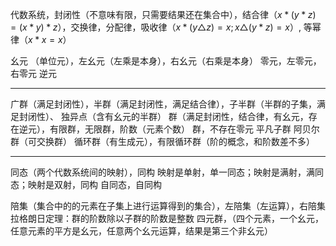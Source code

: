 代数系统，封闭性（不意味有限，只需要结果还在集合中），结合律（$x*(y*z)=(x*y)*z$），交换律，分配律，吸收律（$x*(y\triangle z)=x; x\triangle (y*z)=x$）, 等幂律（$x*x=x$）

幺元 （单位元），左幺元（左乘是本身），右幺元（右乘是本身）
零元，左零元，右零元
逆元

---
广群（满足封闭性），半群（满足封闭性，满足结合律），子半群（半群的子集，满足封闭性）、
独异点（含有幺元的半群）
群（满足封闭性，结合律，有幺元，存在逆元），有限群，无限群，阶数（元素个数）
群，不存在零元
平凡子群
阿贝尔群（可交换群）
循环群（有生成元），有限循环群（阶的概念，和阶数差不多）

---
同态（两个代数系统间的映射），同构
映射是单射，单一同态；映射是满射，满同态；映射是双射，同构
自同态，自同构

陪集（集合中的的元素在子集上进行运算得到的集合），左陪集（左运算），右陪集
拉格朗日定理：群的阶数除以子群的阶数是整数
四元群，（四个元素，一个幺元，任意元素的平方是幺元，任意两个幺元运算，结果是第三个非幺元）